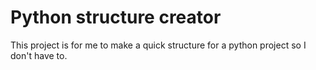 # Python structure creator

This project is for me to make a quick structure for a python project so I don't have to.
